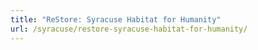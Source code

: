 ```yaml
---
title: "ReStore: Syracuse Habitat for Humanity"
url: /syracuse/restore-syracuse-habitat-for-humanity/
---
```

